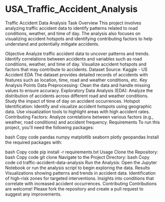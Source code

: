 # USA_Traffic_Accident_Analysis
Traffic Accident Data Analysis
Task Overview
This project involves analyzing traffic accident data to identify patterns related to road conditions, weather, and time of day. The analysis also focuses on visualizing accident hotspots and identifying contributing factors to help understand and potentially mitigate accidents.

Objective
Analyze traffic accident data to uncover patterns and trends.
Identify correlations between accidents and variables such as road conditions, weather, and time of day.
Visualize accident hotspots and factors that may contribute to accidents.
Dataset
Source: Kaggle - US Accident EDA
The dataset provides detailed records of accidents with features such as location, time, road and weather conditions, etc.
Key Analysis Points
Data Preprocessing: Clean the data and handle missing values to ensure accuracy.
Exploratory Data Analysis (EDA):
Analyze the distribution of accidents across different road and weather conditions.
Study the impact of time of day on accident occurrences.
Hotspot Identification:
Identify and visualize accident hotspots using geographic data.
Use visualization tools to highlight areas with high accident rates.
Contributing Factors:
Analyze correlations between various factors (e.g., weather, road conditions) and accident frequency.
Requirements
To run this project, you'll need the following packages:

bash
Copy code
pandas
numpy
matplotlib
seaborn
plotly
geopandas
Install the required packages with:

bash
Copy code
pip install -r requirements.txt
Usage
Clone the Repository:
bash
Copy code
git clone <repository-url>
Navigate to the Project Directory:
bash
Copy code
cd traffic-accident-data-analysis
Run the Analysis: Open the Jupyter Notebook or run the analysis script to begin exploring the data.
Results
Visualizations showing patterns and trends in accident data.
Identification of high-risk zones for targeted interventions.
Insights into conditions that correlate with increased accident occurrences.
Contributing
Contributions are welcome! Please fork the repository and create a pull request to suggest any improvements.

